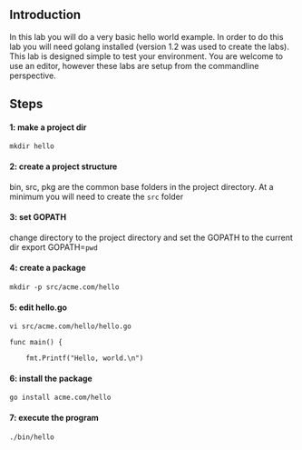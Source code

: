 ## Introduction

In this lab you will do a very basic hello world example.  In order to do this lab you will need golang installed (version 1.2 was used to create the labs).  This lab is designed simple to test your environment.  You are welcome to use an editor, however these labs are setup from the commandline perspective.

## Steps

#### 1: make a project dir

`mkdir hello`

#### 2: create a project structure

bin, src, pkg are the common base folders in the project directory.  At a minimum you will need to create the `src` folder

#### 3: set GOPATH

change directory to the project directory and set the GOPATH to the current dir
export GOPATH=`pwd`

#### 4: create a package

`mkdir -p src/acme.com/hello`

#### 5: edit hello.go

`vi src/acme.com/hello/hello.go`

```
func main() {
	
	fmt.Printf("Hello, world.\n")

```

#### 6: install the package

`go install acme.com/hello`

#### 7: execute the program

`./bin/hello`
